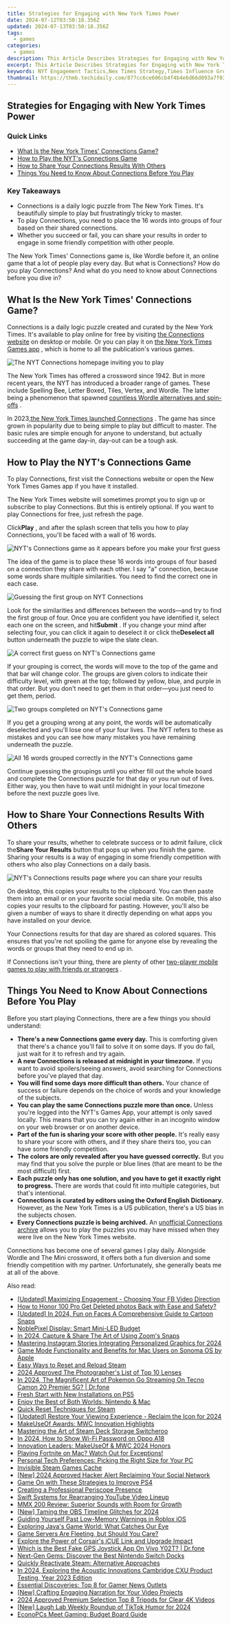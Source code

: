 ```yaml
---
title: Strategies for Engaging with New York Times Power
date: 2024-07-12T03:50:18.356Z
updated: 2024-07-13T03:50:18.356Z
tags:
  - games
categories:
  - games
description: This Article Describes Strategies for Engaging with New York Times Power
excerpt: This Article Describes Strategies for Engaging with New York Times Power
keywords: NYT Engagement Tactics,Nex Times Strategy,Times Influence Growth,Powerful Times Insight,New York Times Approach,Times Media Mastery,Leverage Times Journal
thumbnail: https://thmb.techidaily.com/877cc6ce606cb4f4b4e6d66d093a7f03e00e14887d19a1aafa40b745d8b4ce71.jpg
---
```


## Strategies for Engaging with New York Times Power

### Quick Links

* [What Is the New York Times' Connections Game?](#what-is-the-new-york-times-39-connections-game)
* [How to Play the NYT's Connections Game](#how-to-play-the-nyt-39-s-connections-game)
* [How to Share Your Connections Results With Others](#how-to-share-your-connections-results-with-others)
* [Things You Need to Know About Connections Before You Play](#things-you-need-to-know-about-connections-before-you-play)

### Key Takeaways

* Connections is a daily logic puzzle from The New York Times. It's beautifully simple to play but frustratingly tricky to master.
* To play Connections, you need to place the 16 words into groups of four based on their shared connections.
* Whether you succeed or fail, you can share your results in order to engage in some friendly competition with other people.

 The New York Times' Connections game is, like Wordle before it, an online game that a lot of people play every day. But what is Connections? How do you play Connections? And what do you need to know about Connections before you dive in?

## What Is the New York Times' Connections Game?

 Connections is a daily logic puzzle created and curated by the New York Times. It's available to play online for free by visiting [the Connections website](https://www.nytimes.com/games/connections) on desktop or mobile. Or you can play it on [the New York Times Games app](https://www.nytimes.com/crosswords/apps) , which is home to all the publication's various games.

![The NYT Connections homepage inviting you to play](https://static1.makeuseofimages.com/wordpress/wp-content/uploads/2024/03/nyt-connections-click-play-screen.png)

 The New York Times has offered a crossword since 1942\. But in more recent years, the NYT has introduced a broader range of games. These include Spelling Bee, Letter Boxed, Tiles, Vertex, and Wordle. The latter being a phenomenon that spawned [countless Wordle alternatives and spin-offs](https://www.makeuseof.com/best-wordle-alternatives/) .

 In 2023,[the New York Times launched Connections](https://www.nytimes.com/2023/06/26/crosswords/new-game-connections.html) . The game has since grown in popularity due to being simple to play but difficult to master. The basic rules are simple enough for anyone to understand, but actually succeeding at the game day-in, day-out can be a tough ask.

## How to Play the NYT's Connections Game

 To play Connections, first visit the Connections website or open the New York Times Games app if you have it installed.

 The New York Times website will sometimes prompt you to sign up or subscribe to play Connections. But this is entirely optional. If you want to play Connections for free, just refresh the page.

 Click**Play** , and after the splash screen that tells you how to play Connections, you'll be faced with a wall of 16 words.

![NYT's Connections game as it appears before you make your first guess](https://static1.makeuseofimages.com/wordpress/wp-content/uploads/2024/03/nyt-connections-starting-position.png)

 The idea of the game is to place these 16 words into groups of four based on a connection they share with each other. I say "a" connection, because some words share multiple similarities. You need to find the correct one in each case.

![Guessing the first group on NYT Connections](https://static1.makeuseofimages.com/wordpress/wp-content/uploads/2024/03/nyt-connections-first-group-guess.png)

 Look for the similarities and differences between the words—and try to find the first group of four. Once you are confident you have identified it, select each one on the screen, and hit**Submit** . If you change your mind after selecting four, you can click it again to deselect it or click the**Deselect all** button underneath the puzzle to wipe the slate clean.

![A correct first guess on NYT's Connections game](https://static1.makeuseofimages.com/wordpress/wp-content/uploads/2024/03/nyt-connections-first-group-green.png)

 If your grouping is correct, the words will move to the top of the game and that bar will change color. The groups are given colors to indicate their difficulty level, with green at the top; followed by yellow, blue, and purple in that order. But you don't need to get them in that order—you just need to get them, period.

![Two groups completed on NYT's Connections game](https://static1.makeuseofimages.com/wordpress/wp-content/uploads/2024/03/nyt-connections-second-group-done.png)

 If you get a grouping wrong at any point, the words will be automatically deselected and you'll lose one of your four lives. The NYT refers to these as mistakes and you can see how many mistakes you have remaining underneath the puzzle.

![All 16 words grouped correctly in the NYT's Connections game](https://static1.makeuseofimages.com/wordpress/wp-content/uploads/2024/03/nyt-connections-all-four-groups.png)

 Continue guessing the groupings until you either fill out the whole board and complete the Connections puzzle for that day or you run out of lives. Either way, you then have to wait until midnight in your local timezone before the next puzzle goes live.

## How to Share Your Connections Results With Others

 To share your results, whether to celebrate success or to admit failure, click the**Share Your Results** button that pops up when you finish the game. Sharing your results is a way of engaging in some friendly competition with others who also play Connections on a daily basis.

![NYT's Connections results page where you can share your results](https://static1.makeuseofimages.com/wordpress/wp-content/uploads/2024/03/nyt-cnnections-sharing-screen.png)

 On desktop, this copies your results to the clipboard. You can then paste them into an email or on your favorite social media site. On mobile, this also copies your results to the clipboard for pasting. However, you'll also be given a number of ways to share it directly depending on what apps you have installed on your device.

 Your Connections results for that day are shared as colored squares. This ensures that you're not spoiling the game for anyone else by revealing the words or groups that they need to end up in.

 If Connections isn't your thing, there are plenty of other [two-player mobile games to play with friends or strangers](https://www.makeuseof.com/tag/best-two-player-mobile-games/) .

## Things You Need to Know About Connections Before You Play

 Before you start playing Connections, there are a few things you should understand:

* **There's a new Connections game every day.** This is comforting given that there's a chance you'll fail to solve it on some days. If you do fail, just wait for it to refresh and try again.
* **A new Connections is released at midnight in your timezone.** If you want to avoid spoilers/seeing answers, avoid searching for Connections before you've played that day.
* **You will find some days more difficult than others.** Your chance of success or failure depends on the choice of words and your knowledge of the subjects.
* **You can play the same Connections puzzle more than once.** Unless you're logged into the NYT's Games App, your attempt is only saved locally. This means that you can try again either in an incognito window on your web browser or on another device.
* **Part of the fun is sharing your score with other people.** It's really easy to share your score with others, and if they share theirs too, you can have some friendly competition.
* **The colors are only revealed after you have guessed correctly.** But you may find that you solve the purple or blue lines (that are meant to be the most difficult) first.
* **Each puzzle only has one solution, and you have to get it exactly right to progress.** There are words that could fit into multiple categories, but that's intentional.
* **Connections is curated by editors using the Oxford English Dictionary.** However, as the New York Times is a US publication, there's a US bias in the subjects chosen.
* **Every Connections puzzle is being archived.** An [unofficial Connections archive](https://connections.swellgarfo.com/archive) allows you to play the puzzles you may have missed when they were live on the New York Times website.

 Connections has become one of several games I play daily. Alongside Wordle and The Mini crossword, it offers both a fun diversion and some friendly competition with my partner. Unfortunately, she generally beats me at all of the above.


<ins class="adsbygoogle"
     style="display:block"
     data-ad-format="autorelaxed"
     data-ad-client="ca-pub-7571918770474297"
     data-ad-slot="1223367746"></ins>



<ins class="adsbygoogle"
     style="display:block"
     data-ad-client="ca-pub-7571918770474297"
     data-ad-slot="8358498916"
     data-ad-format="auto"
     data-full-width-responsive="true"></ins>



<span class="atpl-alsoreadstyle">Also read:</span>
<div><ul>
<li><a href="https://facebook-video-content.techidaily.com/updated-maximizing-engagement-choosing-your-fb-video-direction/"><u>[Updated] Maximizing Engagement - Choosing Your FB Video Direction</u></a></li>
<li><a href="https://blog-min.techidaily.com/how-to-honor-100-pro-get-deleted-photos-back-with-ease-and-safety-by-fonelab-android-recover-photos/"><u>How to Honor 100 Pro Get Deleted photos Back with Ease and Safety?</u></a></li>
<li><a href="https://vp-tips.techidaily.com/updated-in-2024-fun-on-faces-a-comprehensive-guide-to-cartoon-snaps/"><u>[Updated] In 2024, Fun on Faces  A Comprehensive Guide to Cartoon Snaps</u></a></li>
<li><a href="https://games-able.techidaily.com/noblepixel-display-smart-mini-led-budget/"><u>NoblePixel Display: Smart Mini-LED Budget</u></a></li>
<li><a href="https://video-capture.techidaily.com/in-2024-capture-and-share-the-art-of-using-zooms-snaps/"><u>In 2024, Capture & Share  The Art of Using Zoom's Snaps</u></a></li>
<li><a href="https://instagram-video-files.techidaily.com/mastering-instagram-stories-integrating-personalized-graphics-for-2024/"><u>Mastering Instagram Stories  Integrating Personalized Graphics for 2024</u></a></li>
<li><a href="https://games-able.techidaily.com/game-mode-functionality-and-benefits-for-mac-users-on-sonoma-os-by-apple/"><u>Game Mode Functionality and Benefits for Mac Users on Sonoma OS by Apple</u></a></li>
<li><a href="https://games-able.techidaily.com/easy-ways-to-reset-and-reload-steam/"><u>Easy Ways to Reset and Reload Steam</u></a></li>
<li><a href="https://some-skills.techidaily.com/2024-approved-the-photographers-list-of-top-10-lenses/"><u>2024 Approved  The Photographer's List of Top 10 Lenses</u></a></li>
<li><a href="https://android-pokemon-go.techidaily.com/in-2024-the-magnificent-art-of-pokemon-go-streaming-on-tecno-camon-20-premier-5g-drfone-by-drfone-virtual-android/"><u>In 2024, The Magnificent Art of Pokemon Go Streaming On Tecno Camon 20 Premier 5G? | Dr.fone</u></a></li>
<li><a href="https://games-able.techidaily.com/fresh-start-with-new-installations-on-ps5/"><u>Fresh Start with New Installations on PS5</u></a></li>
<li><a href="https://games-able.techidaily.com/enjoy-the-best-of-both-worlds-nintendo-and-mac/"><u>Enjoy the Best of Both Worlds: Nintendo & Mac</u></a></li>
<li><a href="https://games-able.techidaily.com/quick-reset-techniques-for-steam/"><u>Quick Reset Techniques for Steam</u></a></li>
<li><a href="https://facebook-clips.techidaily.com/updated-restore-your-viewing-experience-reclaim-the-icon-for-2024/"><u>[Updated] Restore Your Viewing Experience - Reclaim the Icon for 2024</u></a></li>
<li><a href="https://games-able.techidaily.com/makeuseof-awards-mwc-innovation-highlights/"><u>MakeUseOf Awards: MWC Innovation Highlights</u></a></li>
<li><a href="https://games-able.techidaily.com/mastering-the-art-of-steam-deck-storage-switcheroo/"><u>Mastering the Art of Steam Deck Storage Switcheroo</u></a></li>
<li><a href="https://android-unlock.techidaily.com/in-2024-how-to-show-wi-fi-password-on-oppo-a18-by-drfone-android/"><u>In 2024, How to Show Wi-Fi Password on Oppo A18</u></a></li>
<li><a href="https://games-able.techidaily.com/innovation-leaders-makeuseof-and-mwc-2024-honors/"><u>Innovation Leaders: MakeUseOf & MWC 2024 Honors</u></a></li>
<li><a href="https://games-able.techidaily.com/playing-fortnite-on-mac-watch-out-for-exceptions/"><u>Playing Fortnite on Mac? Watch Out for Exceptions!</u></a></li>
<li><a href="https://games-able.techidaily.com/personal-tech-preferences-picking-the-right-size-for-your-pc/"><u>Personal Tech Preferences: Picking the Right Size for Your PC</u></a></li>
<li><a href="https://games-able.techidaily.com/invisible-steam-games-cache/"><u>Invisible Steam Games Cache</u></a></li>
<li><a href="https://facebook-clips.techidaily.com/new-2024-approved-hacker-alert-reclaiming-your-social-network/"><u>[New] 2024 Approved  Hacker Alert  Reclaiming Your Social Network</u></a></li>
<li><a href="https://games-able.techidaily.com/game-on-with-these-strategies-to-improve-ps4/"><u>Game On with These Strategies to Improve PS4</u></a></li>
<li><a href="https://extra-resources.techidaily.com/creating-a-professional-periscope-presence/"><u>Creating a Professional Periscope Presence</u></a></li>
<li><a href="https://youtube-clips.techidaily.com/swift-systems-for-rearranging-youtube-video-lineup/"><u>Swift Systems for Rearranging YouTube Video Lineup</u></a></li>
<li><a href="https://games-able.techidaily.com/mmx-200-review-superior-sounds-with-room-for-growth/"><u>MMX 200 Review: Superior Sounds with Room for Growth</u></a></li>
<li><a href="https://visual-screen-recording.techidaily.com/new-taming-the-obs-timeline-glitches-for-2024/"><u>[New] Taming the OBS Timeline Glitches for 2024</u></a></li>
<li><a href="https://games-able.techidaily.com/guiding-yourself-past-low-memory-warnings-in-roblox-ios/"><u>Guiding Yourself Past Low-Memory Warnings in Roblox iOS</u></a></li>
<li><a href="https://games-able.techidaily.com/exploring-javas-game-world-what-catches-our-eye/"><u>Exploring Java's Game World: What Catches Our Eye</u></a></li>
<li><a href="https://games-able.techidaily.com/game-servers-are-fleeting-but-should-you-care/"><u>Game Servers Are Fleeting, but Should You Care?</u></a></li>
<li><a href="https://games-able.techidaily.com/explore-the-power-of-corsairs-icue-link-and-upgrade-impact/"><u>Explore the Power of Corsair's iCUE Link and Upgrade Impact</u></a></li>
<li><a href="https://fake-location.techidaily.com/which-is-the-best-fake-gps-joystick-app-on-vivo-y02t-drfone-by-drfone-virtual-android/"><u>Which is the Best Fake GPS Joystick App On Vivo Y02T? | Dr.fone</u></a></li>
<li><a href="https://games-able.techidaily.com/next-gen-gems-discover-the-best-nintendo-switch-docks/"><u>Next-Gen Gems: Discover the Best Nintendo Switch Docks</u></a></li>
<li><a href="https://games-able.techidaily.com/quickly-reactivate-steam-alternative-approaches/"><u>Quickly Reactivate Steam: Alternative Approaches</u></a></li>
<li><a href="https://audio-shaping.techidaily.com/in-2024-exploring-the-acoustic-innovations-cambridge-cxu-product-testing-year-2023-edition/"><u>In 2024, Exploring the Acoustic Innovations Cambridge CXU Product Testing, Year 2023 Edition</u></a></li>
<li><a href="https://games-able.techidaily.com/essential-discoveries-top-8-for-gamer-news-outlets/"><u>Essential Discoveries: Top 8 for Gamer News Outlets</u></a></li>
<li><a href="https://vp-tips.techidaily.com/new-crafting-engaging-narration-for-your-video-projects/"><u>[New] Crafting Engaging Narration for Your Video Projects</u></a></li>
<li><a href="https://extra-skills.techidaily.com/2024-approved-premium-selection-top-8-tripods-for-clear-4k-videos/"><u>2024 Approved  Premium Selection  Top 8 Tripods for Clear 4K Videos</u></a></li>
<li><a href="https://tiktok-videos.techidaily.com/new-laugh-lab-weekly-roundup-of-tiktok-humor-for-2024/"><u>[New] Laugh Lab  Weekly Roundup of TikTok Humor for 2024</u></a></li>
<li><a href="https://games-able.techidaily.com/econopcs-meet-gaming-budget-board-guide/"><u>EconoPCs Meet Gaming: Budget Board Guide</u></a></li>
</ul></div>
